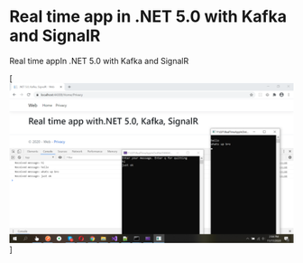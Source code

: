# Real time app in .NET 5.0 with Kafka and SignalR
Real time appIn .NET 5.0 with Kafka and SignalR

[![](https://github.com/Khairultaher/RealTimeAppInDotNet5WithKafkaAndSignalR/blob/main/Web/wwwroot/image_2020-11-17_141154.png)]
